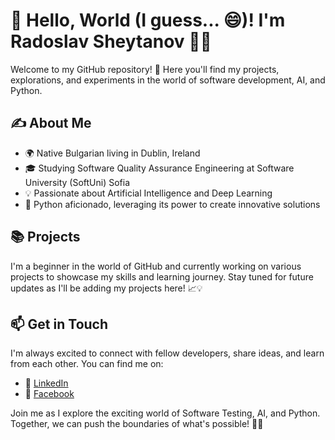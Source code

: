 # 👋 Hello, World (I guess... 😄)! I'm Radoslav Sheytanov 👨‍💻

Welcome to my GitHub repository! 🚀 Here you'll find my projects, explorations, and experiments in the world of software development, AI, and Python.

## ✍️ About Me
- 🌍 Native Bulgarian living in Dublin, Ireland
- 🎓 Studying Software Quality Assurance Engineering at Software University (SoftUni) Sofia
- 💡 Passionate about Artificial Intelligence and Deep Learning
- 🐍 Python aficionado, leveraging its power to create innovative solutions

## 📚 Projects
I'm a beginner in the world of GitHub and currently working on various projects to showcase my skills and learning journey. Stay tuned for future updates as I'll be adding my projects here! 📈💡

## 📫 Get in Touch
I'm always excited to connect with fellow developers, share ideas, and learn from each other. You can find me on:
- 💼 [LinkedIn](https://www.linkedin.com/in/radoslav-sheytanov-771a43260)
- 📘 [Facebook](https://www.facebook.com/weplaythesamegame/)

Join me as I explore the exciting world of Software Testing, AI, and Python. Together, we can push the boundaries of what's possible! 🌟🚀
